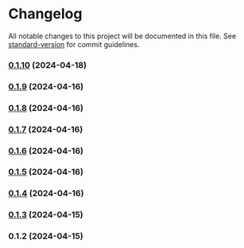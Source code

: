 # Changelog

All notable changes to this project will be documented in this file. See [standard-version](https://github.com/conventional-changelog/standard-version) for commit guidelines.

### [0.1.10](https://github.com/ulcheyev/react-maintenance-planner/compare/v0.1.9...v0.1.10) (2024-04-18)

### [0.1.9](https://github.com/ulcheyev/react-maintenance-planner/compare/v0.1.8...v0.1.9) (2024-04-16)

### [0.1.8](https://github.com/ulcheyev/react-maintenance-planner/compare/v0.1.7...v0.1.8) (2024-04-16)

### [0.1.7](https://github.com/ulcheyev/react-maintenance-planner/compare/v0.1.6...v0.1.7) (2024-04-16)

### [0.1.6](https://github.com/ulcheyev/react-maintenance-planner/compare/v0.1.5...v0.1.6) (2024-04-16)

### [0.1.5](https://github.com/ulcheyev/react-maintenance-planner/compare/v0.1.4...v0.1.5) (2024-04-16)

### [0.1.4](https://github.com/ulcheyev/react-maintenance-planner/compare/v0.1.3...v0.1.4) (2024-04-16)

### [0.1.3](https://github.com/ulcheyev/react-maintenance-planner/compare/v0.1.2...v0.1.3) (2024-04-15)

### 0.1.2 (2024-04-15)

